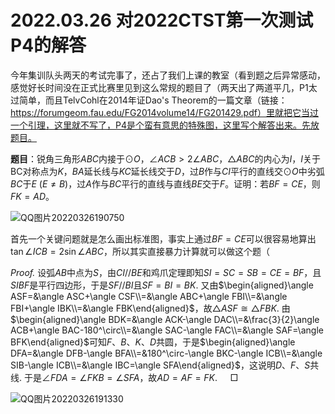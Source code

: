 # 2022.03.26 对2022CTST第一次测试P4的解答

今年集训队头两天的考试完事了，还占了我们上课的教室（看到题之后异常感动，感觉好长时间没在正式比赛里见到这么常规的题目了（两天出了两道平几，P1太过简单，而且TelvCohl在2014年证Dao's Theorem的一篇文章（链接：https://forumgeom.fau.edu/FG2014volume14/FG201429.pdf）里就把它当过一个引理，这里就不写了，P4是个蛮有意思的特殊图，这里写个解答出来。先放题目。

**题目**：锐角三角形$ABC$内接于$\odot O$，$\angle ACB>2\angle ABC$，$\triangle ABC$的内心为$I$，$I$关于BC对称点为$K$，$BA$延长线与$KC$延长线交于$D$，过$B$作与$CI$平行的直线交$\odot O$中劣弧$BC$于$E$ ($E\neq B$)，过$A$作与$BC$平行的直线与直线$BE$交于$F$。证明：若$BF=CE$，则$FK=AD$。

![QQ图片20220326190750](C:\Users\张峻铭\Desktop\图\QQ图片20220326190750.png)

首先一个关键问题就是怎么画出标准图，事实上通过$BF=CE$可以很容易地算出$\tan\angle ICB=2\sin\angle ABC$，所以其实直接暴力计算就可以做这个题（

*Proof.* 设弧$AB$中点为$S$，由$CI//BE$和鸡爪定理即知$SI=SC=SB=CE=BF$，且$SIBF$是平行四边形，于是$SF//BI$且$SF=BI=BK$. 又由$\begin{aligned}\angle ASF=&\angle ASC+\angle CSF\\=&\angle ABC+\angle FBI\\=&\angle FBI+\angle IBK\\=&\angle FBK\end{aligned}$，故$\triangle ASF\cong\triangle FBK$. 由$\begin{aligned}\angle BDK=&\angle ACK-\angle DAC\\=&\frac{3}{2}\angle ACB+\angle BAC-180^\circ\\=&\angle SAC-\angle FAC\\=&\angle SAF=\angle BFK\end{aligned}$可知$F、B、K、D$共圆，于是$\begin{aligned}\angle DFA=&\angle DFB-\angle BFA\\=&180^\circ-\angle BKC-\angle ICB\\=&\angle SIB-\angle ICB\\=&\angle IBC=\angle SFA\end{aligned}$，这说明$D、F、S$共线. 于是$\angle FDA=\angle FKB=\angle SFA$，故$AD=AF=FK$. $\quad\Box$

![QQ图片20220326191330](C:\Users\张峻铭\Desktop\图\QQ图片20220326191330.png)